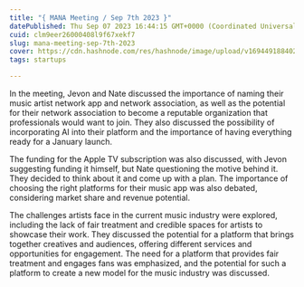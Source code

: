 ```yaml
---
title: "{ MANA Meeting / Sep 7th 2023 }"
datePublished: Thu Sep 07 2023 16:44:15 GMT+0000 (Coordinated Universal Time)
cuid: clm9eer26000408l9f67xekf7
slug: mana-meeting-sep-7th-2023
cover: https://cdn.hashnode.com/res/hashnode/image/upload/v1694491884020/ef76194b-2152-4fba-bf0b-7385ede8c232.png
tags: startups

---
```


In the meeting, Jevon and Nate discussed the importance of naming their music artist network app and network association, as well as the potential for their network association to become a reputable organization that professionals would want to join. They also discussed the possibility of incorporating AI into their platform and the importance of having everything ready for a January launch.

The funding for the Apple TV subscription was also discussed, with Jevon suggesting funding it himself, but Nate questioning the motive behind it. They decided to think about it and come up with a plan. The importance of choosing the right platforms for their music app was also debated, considering market share and revenue potential.

The challenges artists face in the current music industry were explored, including the lack of fair treatment and credible spaces for artists to showcase their work. They discussed the potential for a platform that brings together creatives and audiences, offering different services and opportunities for engagement. The need for a platform that provides fair treatment and engages fans was emphasized, and the potential for such a platform to create a new model for the music industry was discussed.